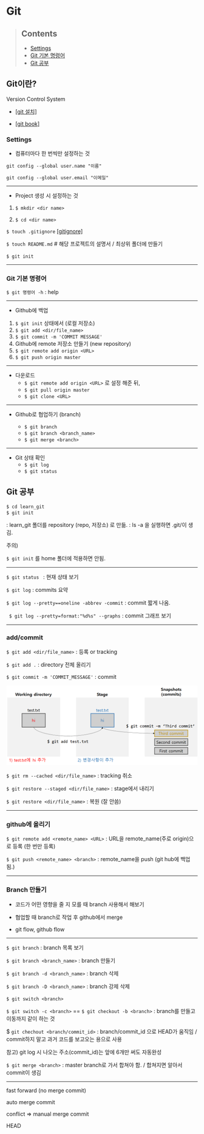 # Git



> ## Contents
>
> - [Settings](#settings)
> - [Git 기본 명령어](#git-기본-명령어)
> - [Git 공부](#Git-공부)






## Git이란?

Version Control System

- [[git 설치]](https://git-scm.com/)

- [[git book]](https://git-scm.com/book/ko/v2)



### Settings

- 컴퓨터마다 한 번씩만 설정하는 것

`git config --global user.name "이름"`

`git config --global user.email "이메일"`

---

- Project 생성 시 설정하는 것

1. `$ mkdir <dir name>`

2. `$ cd <dir name>` 

  `$ touch .gitignore` [[gitignore]](https://www.toptal.com/developers/gitignore)

  `$ touch README.md` # 해당 프로젝트의 설명서 / 최상위 폴더에 만들기

  `$ git init`

---



### Git 기본 명령어

`$ git 명령어 -h` : help

---

- Github에 백업

1. `$ git init`  상태에서 (로컬 저장소)
2. `$ git add <dir/file_name>`
3. `$ git commit -m 'COMMIT MESSAGE'`
4. Github에 remote 저장소 만들기 (new repository)
5. `$ git remote add origin <URL>` 
6. `$ git push origin master`

---

- 다운로드
	- `$ git remote add origin <URL>` 로 설정 해준 뒤,
	- `$ git pull origin master`
	- `$ git clone <URL>`

---

- Github로 협업하기 (branch)

  - `$ git branch`
  - `$ git branch <branch_name>`
  - `$ git merge <branch>`

---

- Git 상태 확인
	- `$ git log`
	- `$ git status`






## Git 공부


```
$ cd learn_git
$ git init
```

: learn_git 폴더를 repository (repo, 저장소) 로 만듦.
: ls -a 을 실행하면 .git/이 생김.

주의)

`$ git init` 를 home 폴더에 적용하면 안됨.

---

`$ git status ` : 현재 상태 보기

`$ git log` : commits 요약

`$ git log --pretty==oneline -abbrev -commit` : commit 짧게 나옴.

` $ git log --pretty=format:"%d%s" --graphs` : commit 그래프 보기

---

### add/commit

`$ git add <dir/file_name>` : 등록 or tracking

`$ git add .`  : directory 전체 올리기

`$ git commit -m 'COMMIT_MESSAGE'` : commit

![image-20201230001553477](git.assets/image-20201230001553477.png)

`$ git rm --cached <dir/file_name>`  : tracking 취소

`$ git restore --staged <dir/file_name>`  : stage에서 내리기

`$ git restore <dir/file_name>` : 복원 (잘 안씀)

---

### github에 올리기

`$ git remote add <remote_name> <URL>` : URL을 remote_name(주로 origin)으로 등록 (한 번만 등록)

`$ git push <remote_name> <branch>` : remote_name을 push (git hub에 백업됨.)

---

### Branch 만들기

* 코드가 어떤 영향을 줄 지 모를 때 branch 사용해서 해보기

* 협업할 때 branch로 작업 후 github에서 merge
* git flow, github flow

---

`$ git branch` : branch 목록 보기

`$ git branch <branch_name>` : branch 만들기

`$ git branch -d <branch_name>` : branch 삭제

`$ git branch -D <branch_name>` : branch 강제 삭제



`$ git switch <branch>`

`$ git switch -c <branch>` == `$ git checkout -b <branch>` : branch를 만들고 이동까지 같이 하는 것

$ `git chechout <branch/commit_id>` : branch/commit_id 으로 HEAD가 움직임 / commit하지 말고 과거 코드를 보고오는 용으로 사용

참고) git log 시 나오는 주소(commit_id)는 앞에 6개만 써도 자동완성



`$ git merge <branch>` : master branch로 가서 합쳐야 함. / 합쳐지면 알아서 commit이 생김

----





fast forward (no merge commit)

auto merge commit

conflict => manual merge commit

HEAD







